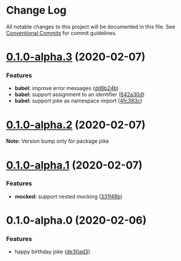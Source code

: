# Change Log

All notable changes to this project will be documented in this file.
See [Conventional Commits](https://conventionalcommits.org) for commit guidelines.

# [0.1.0-alpha.3](https://github.com/anilanar/joke/compare/v0.1.0-alpha.2...v0.1.0-alpha.3) (2020-02-07)


### Features

* **babel:** improve error messages ([dd8b24b](https://github.com/anilanar/joke/commit/dd8b24b85d3dfde5bf1f4a883e1c05f28657eafe))
* **babel:** support assignment to an identifier ([642a30d](https://github.com/anilanar/joke/commit/642a30d22253b1ec0666bec3cd0d956ca1caacc3))
* **babel:** support joke as namespace import ([4fc383c](https://github.com/anilanar/joke/commit/4fc383cfd28d554f89fb0058305fbaaadf656df6))





# [0.1.0-alpha.2](https://github.com/anilanar/joke/compare/v0.1.0-alpha.1...v0.1.0-alpha.2) (2020-02-07)

**Note:** Version bump only for package joke





# [0.1.0-alpha.1](https://github.com/anilanar/joke/compare/v0.1.0-alpha.0...v0.1.0-alpha.1) (2020-02-07)


### Features

* **mocked:** support nested mocking ([331f48b](https://github.com/anilanar/joke/commit/331f48b5de9a61b3b6b30e942a881717af8e7b50))





# 0.1.0-alpha.0 (2020-02-06)


### Features

* happy birthday joke ([de30ad3](https://github.com/anilanar/joke/commit/de30ad331af8294a973a1c3c90023e33201fc290))
